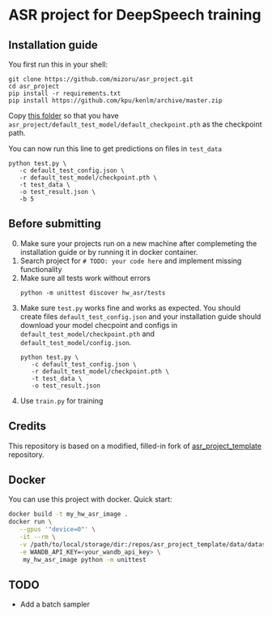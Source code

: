 # ASR project for DeepSpeech training

## Installation guide

You first run this in your shell:
```shell
git clone https://github.com/mizoru/asr_project.git
cd asr_project
pip install -r requirements.txt
pip install https://github.com/kpu/kenlm/archive/master.zip
```

Copy [this folder](https://drive.google.com/drive/folders/1L2oh-kxpbHP15CCRYbea9m9o6kEPEDam) so that you have `asr_project/default_test_model/default_checkpoint.pth` as the checkpoint path.

You can now run this line to get predictions on files in `test_data`
```shell
python test.py \
   -c default_test_config.json \
   -r default_test_model/checkpoint.pth \
   -t test_data \
   -o test_result.json \
   -b 5
```

## Before submitting

0) Make sure your projects run on a new machine after complemeting the installation guide or by 
   running it in docker container.
1) Search project for `# TODO: your code here` and implement missing functionality
2) Make sure all tests work without errors
   ```shell
   python -m unittest discover hw_asr/tests
   ```
3) Make sure `test.py` works fine and works as expected. You should create files `default_test_config.json` and your
   installation guide should download your model checpoint and configs in `default_test_model/checkpoint.pth`
   and `default_test_model/config.json`.
   ```shell
   python test.py \
      -c default_test_config.json \
      -r default_test_model/checkpoint.pth \
      -t test_data \
      -o test_result.json
   ```
4) Use `train.py` for training

## Credits

This repository is based on a modified, filled-in fork
of [asr_project_template](https://github.com/WrathOfGrapes/asr_project_template) repository.

## Docker

You can use this project with docker. Quick start:

```bash 
docker build -t my_hw_asr_image . 
docker run \
   --gpus '"device=0"' \
   -it --rm \
   -v /path/to/local/storage/dir:/repos/asr_project_template/data/datasets \
   -e WANDB_API_KEY=<your_wandb_api_key> \
	my_hw_asr_image python -m unittest 
```


## TODO

* Add a batch sampler
